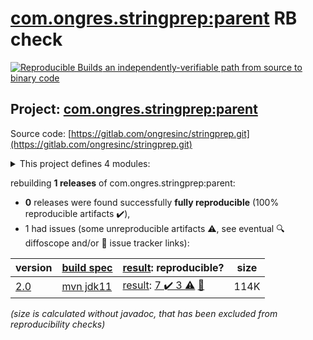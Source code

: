 [com.ongres.stringprep:parent](https://central.sonatype.com/artifact/com.ongres.stringprep/parent/2.0/versions) RB check
=======

[![Reproducible Builds](https://reproducible-builds.org/images/logos/rb.svg) an independently-verifiable path from source to binary code](https://reproducible-builds.org/)

## Project: [com.ongres.stringprep:parent](https://central.sonatype.com/artifact/com.ongres.stringprep/parent/2.0/versions)

Source code: [https://gitlab.com/ongresinc/stringprep.git](https://gitlab.com/ongresinc/stringprep.git)

<details><summary>This project defines 4 modules:</summary>

* [com.ongres.stringprep:nameprep](https://central.sonatype.com/artifact/com.ongres.stringprep/nameprep/2.0)
* [com.ongres.stringprep:parent](https://central.sonatype.com/artifact/com.ongres.stringprep/parent/2.0)
* [com.ongres.stringprep:saslprep](https://central.sonatype.com/artifact/com.ongres.stringprep/saslprep/2.0)
* [com.ongres.stringprep:stringprep](https://central.sonatype.com/artifact/com.ongres.stringprep/stringprep/2.0)
</details>

rebuilding **1 releases** of com.ongres.stringprep:parent:
- **0** releases were found successfully **fully reproducible** (100% reproducible artifacts :heavy_check_mark:),
- 1 had issues (some unreproducible artifacts :warning:, see eventual :mag: diffoscope and/or :memo: issue tracker links):

| version | [build spec](/BUILDSPEC.md) | [result](https://reproducible-builds.org/docs/jvm/): reproducible? | size |
| -- | --------- | ------ | -- |
| [2.0](https://central.sonatype.com/artifact/com.ongres.stringprep/parent/2.0/pom) | [mvn jdk11](stringprep-2.0.buildspec) | [result](parent-2.0.buildinfo): [7 :heavy_check_mark:  3 :warning:](parent-2.0.buildcompare) [:memo:](https://github.com/jvm-repo-rebuild/reproducible-central/blob/master/content/com/ongres/stringprep/parent-2.0.diffoscope) | 114K |

<i>(size is calculated without javadoc, that has been excluded from reproducibility checks)</i>
